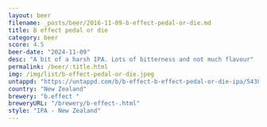 ```yaml
---
layout: beer
filename: _posts/beer/2016-11-09-b-effect-pedal-or-die.md
title: B effect pedal or die
category: beer
score: 4.5
beer-date: "2024-11-09"
desc: "A bit of a harsh IPA. Lots of bitterness and not much flavour"
permalink: /beer/:title.html
img: /img/list/b-effect-pedal-or-die.jpeg
untappd: "https://untappd.com/b/b-effect-b-effect-pedal-or-die-ipa/5438091"
country: "New Zealand"
brewery: "b.effect "
breweryURL: "/brewery/b-effect-.html"
style: "IPA - New Zealand"
---
```

